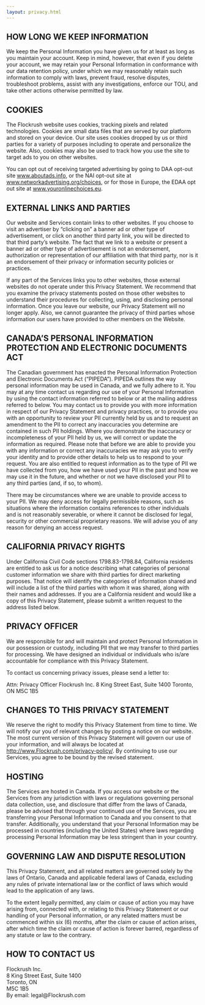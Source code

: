 ```yaml
---
layout: privacy.html
---
```


<!-- Flockrush Terms of Service -->

 <div class="ui left vertical stripe segment">
  <div class="ui left text container"><h2 class="ui header">HOW LONG WE KEEP INFORMATION</h2><p>We keep the Personal Information you have given us for at least as long as you maintain your account. Keep in mind, however, that even if you delete your account, we may retain your Personal Information in conformance with our data retention policy, under which we may reasonably retain such information to comply with laws, prevent fraud, resolve disputes, troubleshoot problems, assist with any investigations, enforce our TOU, and take other actions otherwise permitted by law.</p><h2 class="ui header">COOKIES</h2><p>The Flockrush website uses cookies, tracking pixels and related technologies. Cookies are small data files that are served by our platform and stored on your device. Our site uses cookies dropped by us or third parties for a variety of purposes including to operate and personalize the website. Also, cookies may also be used to track how you use the site to target ads to you on other websites.</p><p>You can opt out of receiving targeted advertising by going to DAA opt-out site <a href="http://www.aboutads.info" data-href="http://www.aboutads.info" class="markup--anchor markup--p-anchor" rel="nofollow" target="_blank">www.aboutads.info</a>, or the NAI opt-out site at <a href="http://optout.networkadvertising.org/" data-href="http://optout.networkadvertising.org/" class="markup--anchor markup--p-anchor" rel="nofollow" target="_blank">www.networkadvertising.org/choices</a>, or for those in Europe, the EDAA opt out site at <a href="http://www.youronlinechoices.eu" data-href="http://www.youronlinechoices.eu" class="markup--anchor markup--p-anchor" rel="nofollow" target="_blank">www.youronlinechoices.eu</a>.</p><h2 class="ui header">EXTERNAL LINKS AND PARTIES</h2><p>Our website and Services contain links to other websites. If you choose to visit an advertiser by “clicking on” a banner ad or other type of advertisement, or click on another third party link, you will be directed to that third party’s website. The fact that we link to a website or present a banner ad or other type of advertisement is not an endorsement, authorization or representation of our affiliation with that third party, nor is it an endorsement of their privacy or information security policies or practices.</p><p>If any part of the Services links you to other websites, those external websites do not operate under this Privacy Statement. We recommend that you examine the privacy statements posted on those other websites to understand their procedures for collecting, using, and disclosing personal information. Once you leave our website, our Privacy Statement will no longer apply. Also, we cannot guarantee the privacy of third parties whose information our users have provided to other members on the Website.</p><h2 class="ui header">CANADA’S PERSONAL INFORMATION PROTECTION AND ELECTRONIC DOCUMENTS ACT</h2><p>The Canadian government has enacted the Personal Information Protection and Electronic Documents Act (“PIPEDA”). PIPEDA outlines the way personal information may be used in Canada, and we fully adhere to it. You may at any time contact us regarding our use of your Personal Information by using the contact information referred to below or at the mailing address referred to below. You may contact us to provide you with more information in respect of our Privacy Statement and privacy practices, or to provide you with an opportunity to review your PII currently held by us and to request an amendment to the PII to correct any inaccuracies you determine are contained in such PII holdings. Where you demonstrate the inaccuracy or incompleteness of your PII held by us, we will correct or update the information as required. Please note that before we are able to provide you with any information or correct any inaccuracies we may ask you to verify your identity and to provide other details to help us to respond to your request. You are also entitled to request information as to the type of PII we have collected from you, how we have used your PII in the past and how we may use it in the future, and whether or not we have disclosed your PII to any third parties (and, if so, to whom).</p><p>There may be circumstances where we are unable to provide access to your PII. We may deny access for legally permissible reasons, such as situations where the information contains references to other individuals and is not reasonably severable, or where it cannot be disclosed for legal, security or other commercial proprietary reasons. We will advise you of any reason for denying an access request.</p><h2 class="ui header">CALIFORNIA PRIVACY RIGHTS</h2><p>Under California Civil Code sections 1798.83-1798.84, California residents are entitled to ask us for a notice describing what categories of personal customer information we share with third parties for direct marketing purposes. That notice will identify the categories of information shared and will include a list of the third parties with whom it was shared, along with their names and addresses. If you are a California resident and would like a copy of this Privacy Statement, please submit a written request to the address listed below.</p><h2 class="ui header">PRIVACY OFFICER</h2><p>We are responsible for and will maintain and protect Personal Information in our possession or custody, including PII that we may transfer to third parties for processing. We have designed an individual or individuals who is/are accountable for compliance with this Privacy Statement.</p><p>To contact us concerning privacy issues, please send a letter to:</p>
  Attn: Privacy Officer
  Flockrush Inc.
  8 King Street East, Suite 1400
  Toronto, ON
  M5C 1B5

  <h2 class="ui header">CHANGES TO THIS PRIVACY STATEMENT</h2><p>We reserve the right to modify this Privacy Statement from time to time. We will notify our you of relevant changes by posting a notice on our website. The most current version of this Privacy Statement will govern our use of your information, and will always be located at <a href="http://www.Flockrush.com/privacy-policy/">http://www.Flockrush.com/privacy-policy/</a>. By continuing to use our Services, you agree to be bound by the revised statement.</p><h2 class="ui header">HOSTING</h2><p>The Services are hosted in Canada. If you access our website or the Services from any jurisdiction with laws or regulations governing personal data collection, use, and disclosure that differ from the laws of Canada, please be advised that through your continued use of the Services, you are transferring your Personal Information to Canada and you consent to that transfer. Additionally, you understand that your Personal Information may be processed in countries (including the United States) where laws regarding processing Personal Information may be less stringent than in your country.</p><h2 class="ui header">GOVERNING LAW AND DISPUTE RESOLUTION</h2><p>This Privacy Statement, and all related matters are governed solely by the laws of Ontario, Canada and applicable federal laws of Canada, excluding any rules of private international law or the conflict of laws which would lead to the application of any laws.</p><p>To the extent legally permitted, any claim or cause of action you may have arising from, connected with, or relating to this Privacy Statement or our handling of your Personal information, or any related matters must be commenced within six (6) months, after the claim or cause of action arises, after which time the claim or cause of action is forever barred, regardless of any statute or law to the contrary.</p><h2 class="ui header">HOW TO CONTACT US</h2><p>      Flockrush Inc.<br>
      8 King Street East, Suite 1400<br>
      Toronto, ON<br>
      M5C 1B5<br>
By email: legal@Flockrush.com</p></div>
</div>
